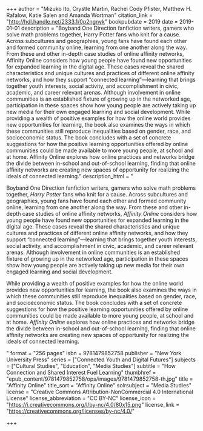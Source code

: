 +++
author = "Mizuko Ito, Crystle Martin, Rachel Cody Pfister, Matthew H. Rafalow, Katie Salen and Amanda Wortman"
citation_link = "http://hdl.handle.net/2333.1/0p2ngnvk"
bookpubdate = 2019
date = 2019-01-01
description = "Boyband One Direction fanfiction writers, gamers who solve math problems together, Harry Potter fans who knit for a cause. Across subcultures and geographies, young fans have found each other and formed community online, learning from one another along the way. From these and other in-depth case studies of online affinity networks, Affinity Online considers how young people have found new opportunities for expanded learning in the digital age. These cases reveal the shared characteristics and unique cultures and practices of different online affinity networks, and how they support “connected learning”—learning that brings together youth interests, social activity, and accomplishment in civic, academic, and career relevant arenas. Although involvement in online communities is an established fixture of growing up in the networked age, participation in these spaces show how young people are actively taking up new media for their own engaged learning and social development. While providing a wealth of positive examples for how the online world provides new opportunities for learning, the book also examines the ways in which these communities still reproduce inequalities based on gender, race, and socioeconomic status. The book concludes with a set of concrete suggestions for how the positive learning opportunities offered by online communities could be made available to more young people, at school and at home. Affinity Online explores how online practices and networks bridge the divide between in-school and out-of-school learning, finding that online affinity networks are creating new spaces of opportunity for realizing the ideals of connected learning."
description_html = "<p>Boyband One Direction fanfiction writers, gamers who solve math problems together, <em>Harry Potter</em> fans who knit for a cause. Across subcultures and geographies, young fans have found each other and formed community online, learning from one another along the way. From these and other in-depth case studies of online affinity networks, <em>Affinity Online</em> considers how young people have found new opportunities for expanded learning in the digital age. These cases reveal the shared characteristics and unique cultures and practices of different online affinity networks, and how they support “connected learning”—learning that brings together youth interests, social activity, and accomplishment in civic, academic, and career relevant arenas. Although involvement in online communities is an established fixture of growing up in the networked age, participation in these spaces show how young people are actively taking up new media for their own engaged learning and social development.</p><p>While providing a wealth of positive examples for how the online world provides new opportunities for learning, the book also examines the ways in which these communities still reproduce inequalities based on gender, race, and socioeconomic status. The book concludes with a set of concrete suggestions for how the positive learning opportunities offered by online communities could be made available to more young people, at school and at home. <em>Affinity Online</em> explores how online practices and networks bridge the divide between in-school and out-of-school learning, finding that online affinity networks are creating new spaces of opportunity for realizing the ideals of connected learning.</p>"
format = "256 pages"
isbn = 9781479852758
publisher = "New York University Press"
series = ["Connected Youth and Digital Futures"]
subjects = ["Cultural Studies", "Education", "Media Studies"]
subtitle = "How Connection and Shared Interest Fuel Learning"
thumbhref = "epub_content/9781479852758/ops/images/9781479852758-th.jpg"
title = "Affinity Online"
title_sort = "Affinity Online"
solrsubject = "Media Studies"
license = "Creative Commons Attribution-NonCommercial 4.0 International License"
license_abbreviation = "CC BY-NC"
license_icon = "https://i.creativecommons.org/l/by-nc/4.0/80x15.png"
license_link = "https://creativecommons.org/licenses/by-nc/4.0/"

+++
